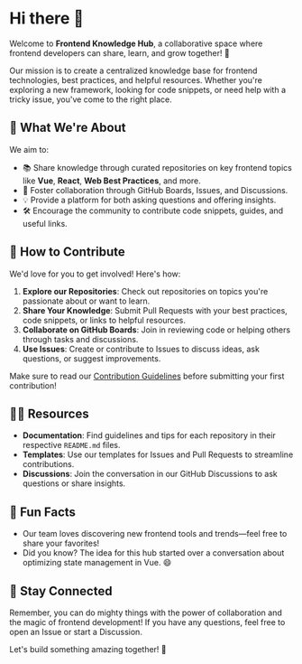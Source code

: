 # Hi there 👋

Welcome to **Frontend Knowledge Hub**, a collaborative space where frontend developers can share, learn, and grow together! 🚀

Our mission is to create a centralized knowledge base for frontend technologies, best practices, and helpful resources. Whether you're exploring a new framework, looking for code snippets, or need help with a tricky issue, you've come to the right place.


## 🌟 What We're About
We aim to:
- 📚 Share knowledge through curated repositories on key frontend topics like **Vue**, **React**, **Web Best Practices**, and more.
- 🤝 Foster collaboration through GitHub Boards, Issues, and Discussions.
- 💡 Provide a platform for both asking questions and offering insights.
- 🛠️ Encourage the community to contribute code snippets, guides, and useful links.


## 🌈 How to Contribute
We'd love for you to get involved! Here's how:
1. **Explore our Repositories**: Check out repositories on topics you're passionate about or want to learn.
2. **Share Your Knowledge**: Submit Pull Requests with your best practices, code snippets, or links to helpful resources.
3. **Collaborate on GitHub Boards**: Join in reviewing code or helping others through tasks and discussions.
4. **Use Issues**: Create or contribute to Issues to discuss ideas, ask questions, or suggest improvements.

Make sure to read our [Contribution Guidelines](CONTRIBUTING.md) before submitting your first contribution!


## 👩‍💻 Resources
- **Documentation**: Find guidelines and tips for each repository in their respective `README.md` files.
- **Templates**: Use our templates for Issues and Pull Requests to streamline contributions.
- **Discussions**: Join the conversation in our GitHub Discussions to ask questions or share insights.


## 🎉 Fun Facts
- Our team loves discovering new frontend tools and trends—feel free to share your favorites!
- Did you know? The idea for this hub started over a conversation about optimizing state management in Vue. 😄


## 🧙 Stay Connected
Remember, you can do mighty things with the power of collaboration and the magic of frontend development! If you have any questions, feel free to open an Issue or start a Discussion.

Let's build something amazing together! 🚀
